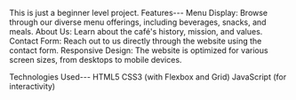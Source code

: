 This is just a beginner level project.
Features---
Menu Display: Browse through our diverse menu offerings, including beverages, snacks, and meals.
About Us: Learn about the café's history, mission, and values.
Contact Form: Reach out to us directly through the website using the contact form.
Responsive Design: The website is optimized for various screen sizes, from desktops to mobile devices.

Technologies Used---
HTML5
CSS3 (with Flexbox and Grid)
JavaScript (for interactivity)
